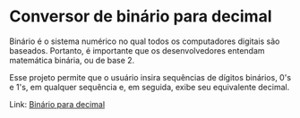# Conversor de binário para decimal
 
Binário é o sistema numérico no qual todos os computadores digitais são baseados. Portanto, é importante que os desenvolvedores entendam matemática binária, ou de base 2.

Esse projeto permite que o usuário insira sequências de dígitos binários, 0's e 1's, em qualquer sequência e, em seguida, exibe seu equivalente decimal.

Link: <a href="https://andre-santos-de-souza.github.io/conversor-binario-para-decimal/" target="_blank">Binário para decimal</a>